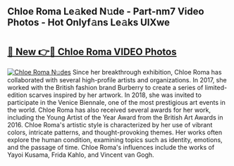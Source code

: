 ## Chloe Roma Le𝚊ked N𝚞de - Part-nm7 Video Photos - Hot Onlyf𝚊ns Le𝚊ks UlXwe

# <h2><a href="http://ac49437.deff.icu/?id=Chloe+Roma">🔗 New 👉🔴 Chloe Roma VIDEO Photos</a></h2>

[![Chloe Roma N𝚞des](https://i.imgur.com/rIISA9y.gif)](http://ac49437.deff.icu/?id=Chloe+Roma)
Since her breakthrough exhibition, Chloe Roma has collaborated with several high-profile artists and organizations. In 2017, she worked with the British fashion brand Burberry to create a series of limited-edition scarves inspired by her artwork. In 2018, she was invited to participate in the Venice Biennale, one of the most prestigious art events in the world. Chloe Roma has also received several awards for her work, including the Young Artist of the Year Award from the British Art Awards in 2016. Chloe Roma's artistic style is characterized by her use of vibrant colors, intricate patterns, and thought-provoking themes. Her works often explore the human condition, examining topics such as identity, emotions, and the passage of time. Chloe Roma's influences include the works of Yayoi Kusama, Frida Kahlo, and Vincent van Gogh.
